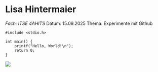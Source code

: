 # Lisa Hintermaier
*Fach: ITSE 4AHITS*
Datum: 15.09.2025
Thema: Experimente mit Github 

```
#include <stdio.h>

int main() {
    printf("Hello, World!\n");
    return 0;
}
``` 

![](https://www.google.com/url?sa=i&url=https%3A%2F%2Fwww.tierschutzbund.de%2Ftiere-themen%2Fhaustiere%2Fhunde%2Fhundehaltung%2F&psig=AOvVaw32FBUF6wX75Md1_28pI86R&ust=1758018940096000&source=images&cd=vfe&opi=89978449&ved=0CBUQjRxqFwoTCNiJzIvJ2o8DFQAAAAAdAAAAABAE)

